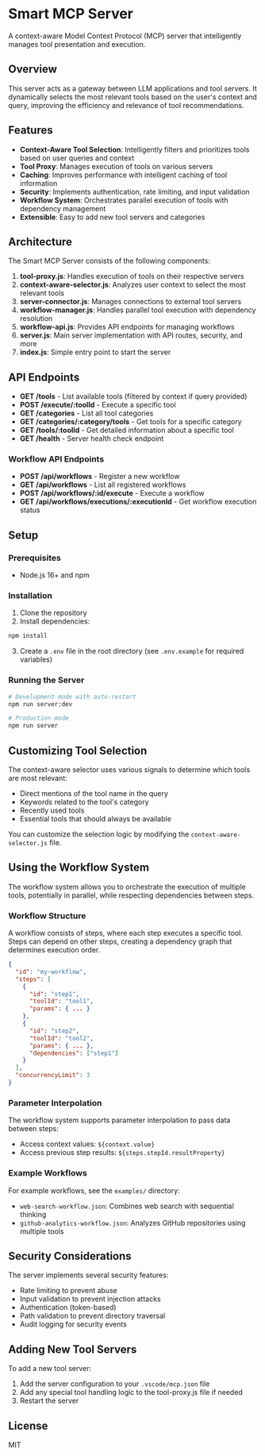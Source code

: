 # Smart MCP Server

A context-aware Model Context Protocol (MCP) server that intelligently manages tool presentation and execution.

## Overview

This server acts as a gateway between LLM applications and tool servers. It dynamically selects the most relevant tools based on the user's context and query, improving the efficiency and relevance of tool recommendations.

## Features

- **Context-Aware Tool Selection**: Intelligently filters and prioritizes tools based on user queries and context
- **Tool Proxy**: Manages execution of tools on various servers
- **Caching**: Improves performance with intelligent caching of tool information
- **Security**: Implements authentication, rate limiting, and input validation
- **Workflow System**: Orchestrates parallel execution of tools with dependency management
- **Extensible**: Easy to add new tool servers and categories

## Architecture

The Smart MCP Server consists of the following components:

1. **tool-proxy.js**: Handles execution of tools on their respective servers
2. **context-aware-selector.js**: Analyzes user context to select the most relevant tools
3. **server-connector.js**: Manages connections to external tool servers
4. **workflow-manager.js**: Handles parallel tool execution with dependency resolution
5. **workflow-api.js**: Provides API endpoints for managing workflows
6. **server.js**: Main server implementation with API routes, security, and more
7. **index.js**: Simple entry point to start the server

## API Endpoints

- **GET /tools** - List available tools (filtered by context if query provided)
- **POST /execute/:toolId** - Execute a specific tool
- **GET /categories** - List all tool categories
- **GET /categories/:category/tools** - Get tools for a specific category
- **GET /tools/:toolId** - Get detailed information about a specific tool
- **GET /health** - Server health check endpoint

### Workflow API Endpoints

- **POST /api/workflows** - Register a new workflow
- **GET /api/workflows** - List all registered workflows
- **POST /api/workflows/:id/execute** - Execute a workflow
- **GET /api/workflows/executions/:executionId** - Get workflow execution status

## Setup

### Prerequisites

- Node.js 16+ and npm

### Installation

1. Clone the repository
2. Install dependencies:

```bash
npm install
```

3. Create a `.env` file in the root directory (see `.env.example` for required variables)

### Running the Server

```bash
# Development mode with auto-restart
npm run server:dev

# Production mode
npm run server
```

## Customizing Tool Selection

The context-aware selector uses various signals to determine which tools are most relevant:

- Direct mentions of the tool name in the query
- Keywords related to the tool's category
- Recently used tools
- Essential tools that should always be available

You can customize the selection logic by modifying the `context-aware-selector.js` file.

## Using the Workflow System

The workflow system allows you to orchestrate the execution of multiple tools, potentially in parallel, while respecting dependencies between steps.

### Workflow Structure

A workflow consists of steps, where each step executes a specific tool. Steps can depend on other steps, creating a dependency graph that determines execution order.

```json
{
  "id": "my-workflow",
  "steps": [
    {
      "id": "step1",
      "toolId": "tool1",
      "params": { ... }
    },
    {
      "id": "step2",
      "toolId": "tool2",
      "params": { ... },
      "dependencies": ["step1"]
    }
  ],
  "concurrencyLimit": 3
}
```

### Parameter Interpolation

The workflow system supports parameter interpolation to pass data between steps:

- Access context values: `${context.value}`
- Access previous step results: `${steps.stepId.resultProperty}`

### Example Workflows

For example workflows, see the `examples/` directory:

- `web-search-workflow.json`: Combines web search with sequential thinking
- `github-analytics-workflow.json`: Analyzes GitHub repositories using multiple tools

## Security Considerations

The server implements several security features:

- Rate limiting to prevent abuse
- Input validation to prevent injection attacks
- Authentication (token-based)
- Path validation to prevent directory traversal
- Audit logging for security events

## Adding New Tool Servers

To add a new tool server:

1. Add the server configuration to your `.vscode/mcp.json` file
2. Add any special tool handling logic to the tool-proxy.js file if needed
3. Restart the server

## License

MIT
